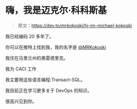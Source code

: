 # 嗨，我是迈克尔·科科斯基

> 原文：<https://dev.to/mrkokoski/hi-im-michael-kokoski>

我已经编码 20 多年了。

你可以在推特上找到我，我的名字是 [@MRKokoski](https://twitter.com/MRKokoski)

我住在马里兰州的弗雷德里克。

我为 CACI 工作

我主要用这些语言编程:Transact-SQL。

我目前正在学习更多关于 DevOps 的知识。

很高兴见到你。